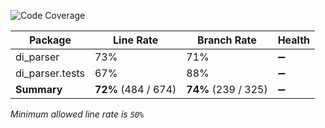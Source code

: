 ![Code Coverage](https://img.shields.io/badge/Code%20Coverage-72%25-yellow?style=flat)

Package | Line Rate | Branch Rate | Health
-------- | --------- | ----------- | ------
di_parser | 73% | 71% | ➖
di_parser.tests | 67% | 88% | ➖
**Summary** | **72%** (484 / 674) | **74%** (239 / 325) | ➖

_Minimum allowed line rate is `50%`_
